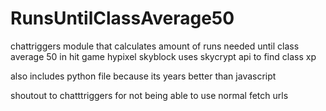 # RunsUntilClassAverage50

chattriggers module that calculates amount of runs needed until class average 50 in hit game hypixel skyblock
uses skycrypt api to find class xp

also includes python file because its years better than javascript

shoutout to chatttriggers for not being able to use normal fetch urls
